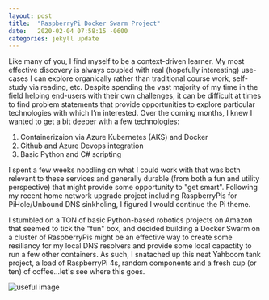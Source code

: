 ```yaml
---
layout: post
title:  "RaspberryPi Docker Swarm Project"
date:   2020-02-04 07:58:15 -0600
categories: jekyll update
---
```


Like many of you, I find myself to be a context-driven learner.  My most effective discovery is always coupled with real (hopefully interesting) use-cases I can explore organically rather than traditional course work, self-study via reading, etc.  Despite spending the vast majority of my time in the field helping end-users with their own challenges, it can be difficult at times to find problem statements that provide opportunities to explore particular technologies with which I’m interested.  Over the coming months, I knew I wanted to get a bit deeper with a few technologies: 

1) Containerizaion via Azure Kubernetes (AKS) and Docker
2) Github and Azure Devops integration 
3) Basic Python and C# scripting 

I spent a few weeks noodling on what I could work with that was both relevant to these services and generally durable (from both a fun and utility perspective) that might provide some opportunity to "get smart".  Following my recent home network upgrade project including RaspberryPis for PiHole/Unbound DNS sinkholing, I figured I would continue the Pi theme.  

I stumbled on a TON of basic Python-based robotics projects on Amazon that seemed to tick the "fun" box, and decided building a Docker Swarm on a cluster of RaspberryPis might be an effective way to create some resiliancy for my local DNS resolvers and provide some local capactity to run a few other containers.  As such, I snatached up this neat Yahboom tank project, a load of RaspberryPi 4s, random components and a fresh cup (or ten) of coffee...let's see where this goes.  

![useful image](https://github.com/iamrogerklotz/iamrogerklotz.github.io/blob/master/img/pi_swarm.png)